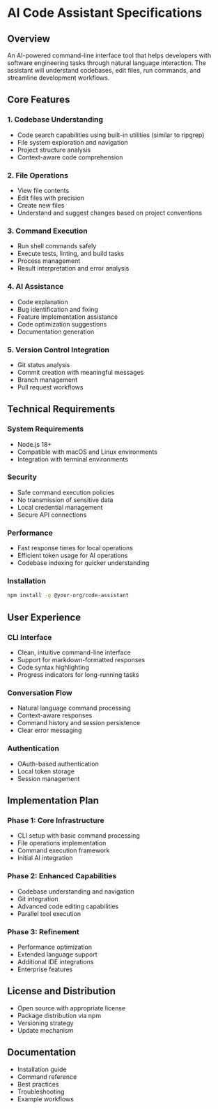 # AI Code Assistant Specifications

## Overview
An AI-powered command-line interface tool that helps developers with software engineering tasks through natural language interaction. The assistant will understand codebases, edit files, run commands, and streamline development workflows.

## Core Features

### 1. Codebase Understanding
- Code search capabilities using built-in utilities (similar to ripgrep)
- File system exploration and navigation
- Project structure analysis
- Context-aware code comprehension

### 2. File Operations
- View file contents
- Edit files with precision
- Create new files
- Understand and suggest changes based on project conventions

### 3. Command Execution
- Run shell commands safely
- Execute tests, linting, and build tasks
- Process management
- Result interpretation and error analysis

### 4. AI Assistance
- Code explanation
- Bug identification and fixing
- Feature implementation assistance
- Code optimization suggestions
- Documentation generation

### 5. Version Control Integration
- Git status analysis
- Commit creation with meaningful messages
- Branch management
- Pull request workflows

## Technical Requirements

### System Requirements
- Node.js 18+
- Compatible with macOS and Linux environments
- Integration with terminal environments

### Security
- Safe command execution policies
- No transmission of sensitive data
- Local credential management
- Secure API connections

### Performance
- Fast response times for local operations
- Efficient token usage for AI operations
- Codebase indexing for quicker understanding

### Installation
```bash
npm install -g @your-org/code-assistant
```

## User Experience

### CLI Interface
- Clean, intuitive command-line interface
- Support for markdown-formatted responses
- Code syntax highlighting
- Progress indicators for long-running tasks

### Conversation Flow
- Natural language command processing
- Context-aware responses
- Command history and session persistence
- Clear error messaging

### Authentication
- OAuth-based authentication
- Local token storage
- Session management

## Implementation Plan

### Phase 1: Core Infrastructure
- CLI setup with basic command processing
- File operations implementation
- Command execution framework
- Initial AI integration

### Phase 2: Enhanced Capabilities
- Codebase understanding and navigation
- Git integration
- Advanced code editing capabilities
- Parallel tool execution

### Phase 3: Refinement
- Performance optimization
- Extended language support
- Additional IDE integrations
- Enterprise features

## License and Distribution
- Open source with appropriate license
- Package distribution via npm
- Versioning strategy
- Update mechanism

## Documentation
- Installation guide
- Command reference
- Best practices
- Troubleshooting
- Example workflows